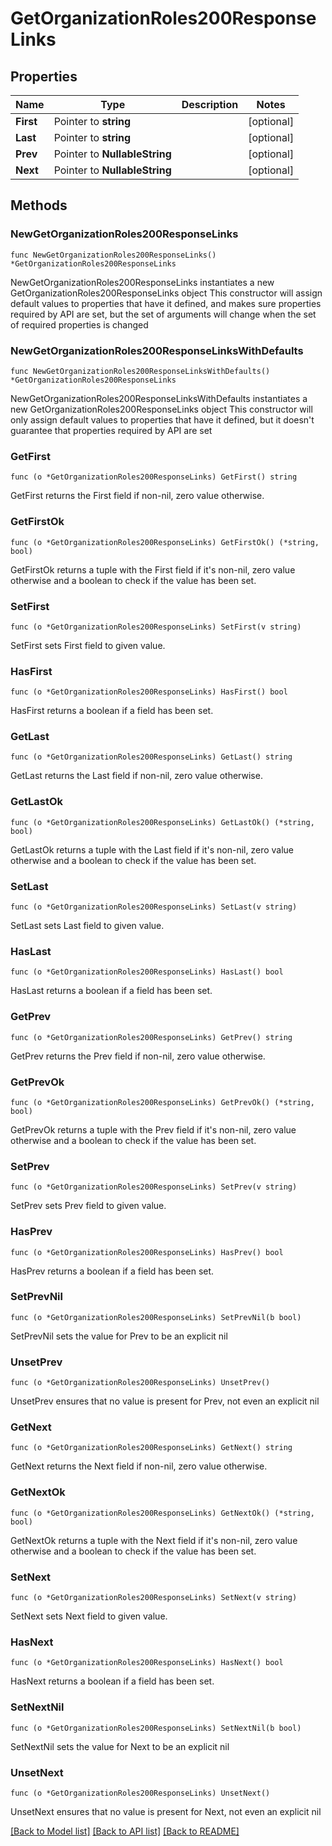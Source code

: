 # GetOrganizationRoles200ResponseLinks

## Properties

Name | Type | Description | Notes
------------ | ------------- | ------------- | -------------
**First** | Pointer to **string** |  | [optional] 
**Last** | Pointer to **string** |  | [optional] 
**Prev** | Pointer to **NullableString** |  | [optional] 
**Next** | Pointer to **NullableString** |  | [optional] 

## Methods

### NewGetOrganizationRoles200ResponseLinks

`func NewGetOrganizationRoles200ResponseLinks() *GetOrganizationRoles200ResponseLinks`

NewGetOrganizationRoles200ResponseLinks instantiates a new GetOrganizationRoles200ResponseLinks object
This constructor will assign default values to properties that have it defined,
and makes sure properties required by API are set, but the set of arguments
will change when the set of required properties is changed

### NewGetOrganizationRoles200ResponseLinksWithDefaults

`func NewGetOrganizationRoles200ResponseLinksWithDefaults() *GetOrganizationRoles200ResponseLinks`

NewGetOrganizationRoles200ResponseLinksWithDefaults instantiates a new GetOrganizationRoles200ResponseLinks object
This constructor will only assign default values to properties that have it defined,
but it doesn't guarantee that properties required by API are set

### GetFirst

`func (o *GetOrganizationRoles200ResponseLinks) GetFirst() string`

GetFirst returns the First field if non-nil, zero value otherwise.

### GetFirstOk

`func (o *GetOrganizationRoles200ResponseLinks) GetFirstOk() (*string, bool)`

GetFirstOk returns a tuple with the First field if it's non-nil, zero value otherwise
and a boolean to check if the value has been set.

### SetFirst

`func (o *GetOrganizationRoles200ResponseLinks) SetFirst(v string)`

SetFirst sets First field to given value.

### HasFirst

`func (o *GetOrganizationRoles200ResponseLinks) HasFirst() bool`

HasFirst returns a boolean if a field has been set.

### GetLast

`func (o *GetOrganizationRoles200ResponseLinks) GetLast() string`

GetLast returns the Last field if non-nil, zero value otherwise.

### GetLastOk

`func (o *GetOrganizationRoles200ResponseLinks) GetLastOk() (*string, bool)`

GetLastOk returns a tuple with the Last field if it's non-nil, zero value otherwise
and a boolean to check if the value has been set.

### SetLast

`func (o *GetOrganizationRoles200ResponseLinks) SetLast(v string)`

SetLast sets Last field to given value.

### HasLast

`func (o *GetOrganizationRoles200ResponseLinks) HasLast() bool`

HasLast returns a boolean if a field has been set.

### GetPrev

`func (o *GetOrganizationRoles200ResponseLinks) GetPrev() string`

GetPrev returns the Prev field if non-nil, zero value otherwise.

### GetPrevOk

`func (o *GetOrganizationRoles200ResponseLinks) GetPrevOk() (*string, bool)`

GetPrevOk returns a tuple with the Prev field if it's non-nil, zero value otherwise
and a boolean to check if the value has been set.

### SetPrev

`func (o *GetOrganizationRoles200ResponseLinks) SetPrev(v string)`

SetPrev sets Prev field to given value.

### HasPrev

`func (o *GetOrganizationRoles200ResponseLinks) HasPrev() bool`

HasPrev returns a boolean if a field has been set.

### SetPrevNil

`func (o *GetOrganizationRoles200ResponseLinks) SetPrevNil(b bool)`

 SetPrevNil sets the value for Prev to be an explicit nil

### UnsetPrev
`func (o *GetOrganizationRoles200ResponseLinks) UnsetPrev()`

UnsetPrev ensures that no value is present for Prev, not even an explicit nil
### GetNext

`func (o *GetOrganizationRoles200ResponseLinks) GetNext() string`

GetNext returns the Next field if non-nil, zero value otherwise.

### GetNextOk

`func (o *GetOrganizationRoles200ResponseLinks) GetNextOk() (*string, bool)`

GetNextOk returns a tuple with the Next field if it's non-nil, zero value otherwise
and a boolean to check if the value has been set.

### SetNext

`func (o *GetOrganizationRoles200ResponseLinks) SetNext(v string)`

SetNext sets Next field to given value.

### HasNext

`func (o *GetOrganizationRoles200ResponseLinks) HasNext() bool`

HasNext returns a boolean if a field has been set.

### SetNextNil

`func (o *GetOrganizationRoles200ResponseLinks) SetNextNil(b bool)`

 SetNextNil sets the value for Next to be an explicit nil

### UnsetNext
`func (o *GetOrganizationRoles200ResponseLinks) UnsetNext()`

UnsetNext ensures that no value is present for Next, not even an explicit nil

[[Back to Model list]](../README.md#documentation-for-models) [[Back to API list]](../README.md#documentation-for-api-endpoints) [[Back to README]](../README.md)


